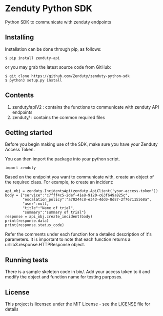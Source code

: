 # Zenduty Python SDK

Python SDK to communicate with zenduty endpoints

## Installing

Installation can be done through pip, as follows:
```
$ pip install zenduty-api
```
or you may grab the latest source code from GitHub:
```
$ git clone https://github.com/Zenduty/zenduty-python-sdk
$ python3 setup.py install
```
## Contents
1) zenduty/apiV2 : contains the functions to communicate with zenduty API endpoints
2) zenduty/    : contains the common required files

## Getting started

Before you begin making use of the SDK, make sure you have your Zenduty Access Token.

You can then import the package into your python script.
```
import zenduty
```
Based on the endpoint you want to communicate with, create an object of the required class. For example, to create an incident:
```
api_obj = zenduty.IncidentsApi(zenduty.ApiClient('your-access-token'))
body = {"service":"c7fff4c5-2def-41e8-9120-c63f649a825c",
        "escalation_policy":"a70244c8-e343-4dd0-8d87-2f767115568a",
        "user":null,
        "title":"Name of trial",
        "summary":"summary of trial"}
response = api_obj.create_incident(body)
print(response.data)
print(response.status_code)
```
Refer the comments under each function for a detailed description of it's parameters.
It is important to note that each function returns a urllib3.response.HTTPResponse object.

## Running tests

There is a sample skeleton code in bin/. Add your access token to it and modify the object and function name for testing purposes.

## License

This project is licensed under the MIT License - see the [LICENSE](LICENSE) file for details
